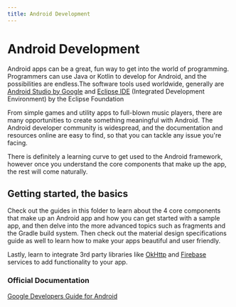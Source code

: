 ```yaml
---
title: Android Development
---
```

# Android Development

Android apps can be a great, fun way to get into the world of programming. Programmers can use Java or Kotlin to develop for Android, and the possibilities are endless.The software tools used worldwide, generally are [Android Studio by Google](https://developer.android.com/studio/) and [Eclipse IDE](https://www.eclipse.org) (Integrated Development Environment) by the Eclipse Foundation 

From simple games and utility apps to full-blown music players, there are many opportunities to create something meaningful with Android. The Android developer community is widespread, and the documentation and resources online are easy to find, so that you can tackle any issue you're facing.

There is definitely a learning curve to get used to the Android framework, however once you understand the core components that make up the app, the rest will come naturally.

## Getting started, the basics
Check out the guides in this folder to learn about the 4 core components that make up an Android app and how you can get started with a sample app, and then delve into the more advanced topics such as fragments and the Gradle build system. Then check out the material design specifications guide as well to learn how to make your apps beautiful and user friendly.

Lastly, learn to integrate 3rd party libraries like [OkHttp](https://square.github.io/okhttp/) and [Firebase](https://firebase.google.com/) services to add functionality to your app.

### Official Documentation

[Google Developers Guide for Android](https://developer.android.com/training/index.html)
